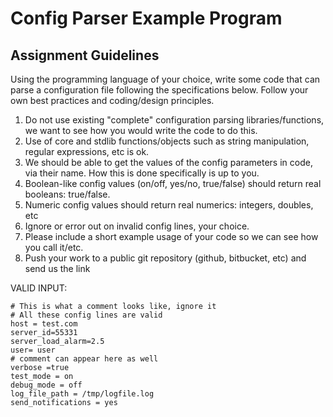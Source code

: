 # Config Parser Example Program

## Assignment Guidelines
Using the programming language of your choice, write some code that can parse a configuration file following the specifications below. Follow your own best practices and coding/design principles.

1. Do not use existing "complete" configuration parsing libraries/functions, we want to see how you would write the code to do this.
2. Use of core and stdlib functions/objects such as string manipulation, regular expressions, etc is ok.
3. We should be able to get the values of the config parameters in code, via their name. How this is done specifically is up to you.
4. Boolean-like config values (on/off, yes/no, true/false) should return real booleans: true/false.
5. Numeric config values should return real numerics: integers, doubles, etc
6. Ignore or error out on invalid config lines, your choice.
7. Please include a short example usage of your code so we can see how you call it/etc.
8. Push your work to a public git repository (github, bitbucket, etc) and send us the link

VALID INPUT:
```
# This is what a comment looks like, ignore it
# All these config lines are valid
host = test.com
server_id=55331
server_load_alarm=2.5
user= user
# comment can appear here as well
verbose =true
test_mode = on
debug_mode = off
log_file_path = /tmp/logfile.log
send_notifications = yes
```